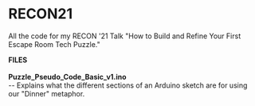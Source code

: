 # RECON21
All the code for my RECON '21 Talk "How to Build and Refine Your First Escape Room Tech Puzzle."


<b>FILES</b> </br>
<br>
<b>Puzzle_Pseudo_Code_Basic_v1.ino</b></br>
-- Explains what the different sections of an Arduino sketch are for using our "Dinner" metaphor.
